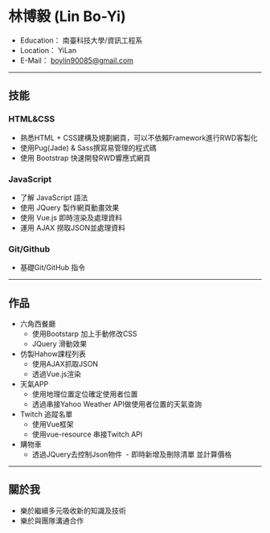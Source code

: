 # 林博毅 (Lin Bo-Yi)

*   Education： 南臺科技大學/資訊工程系
*   Location： YiLan
*   E-Mail： boylin90085@gmail.com

---
## 技能
### HTML&CSS
* 熟悉HTML + CSS建構及規劃網頁，可以不依賴Framework進行RWD客製化
* 使用Pug(Jade) & Sass撰寫易管理的程式碼
* 使用 Bootstrap 快速開發RWD響應式網頁
### JavaScript
* 了解 JavaScript 語法
* 使用 JQuery 製作網頁動畫效果
* 使用 Vue.js 即時渲染及處理資料
* 運用 AJAX 撈取JSON並處理資料
### Git/Github
*   基礎Git/GitHub 指令

---
## 作品
* 六角西餐廳
  - 使用Bootstarp 加上手動修改CSS
  - JQuery 滑動效果
* 仿製Hahow課程列表
  - 使用AJAX抓取JSON
  - 透過Vue.js渲染
* 天氣APP
  - 使用地理位置定位確定使用者位置
  - 透過串接Yahoo Weather API做使用者位置的天氣查詢
* Twitch 追蹤名單
  - 使用Vue框架
  - 使用vue-resource 串接Twitch API
* 購物車
  - 透過JQuery去控制Json物件
  - 即時新增及刪除清單 並計算價格
---
## 關於我
  * 樂於繼續多元吸收新的知識及技術
  * 樂於與團隊溝通合作
